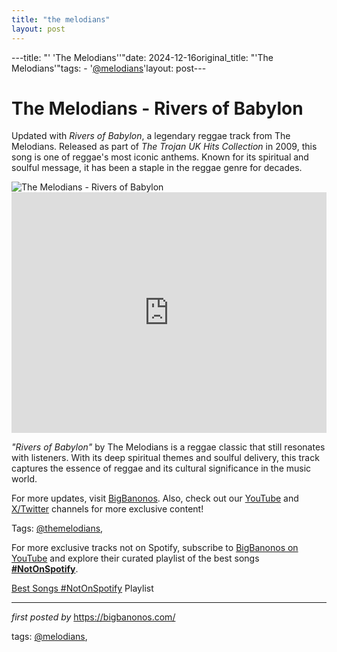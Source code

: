 ```yaml
---
title: "the melodians"
layout: post
---
```

---title: "' 'The Melodians''"date: 2024-12-16original_title: "'The Melodians'"tags:  - '[@melodians](/tags/melodians/)'layout: post---<!-- Title of the Post --><h1 >The Melodians - Rivers of Babylon</h1> <!-- Introductory Text --><p >Updated with *Rivers of Babylon*, a legendary reggae track from The Melodians. Released as part of *The Trojan UK Hits Collection* in 2009, this song is one of reggae's most iconic anthems. Known for its spiritual and soulful message, it has been a staple in the reggae genre for decades.</p> <!-- Featured Image --><div > <img src="https://www.reggae-vibes.com/wp-content/uploads/2020/02/back.jpg" alt="The Melodians - Rivers of Babylon" /></div> <!-- YouTube Video Embed --><div > <iframe width="100%" height="385" src="https://www.youtube.com/embed/BXf1j8Hz2bU" title="The Melodians - Rivers Of Babylon" frameborder="0" allow="accelerometer; autoplay; clipboard-write; encrypted-media; gyroscope; picture-in-picture; web-share" referrerpolicy="strict-origin-when-cross-origin" allowfullscreen></iframe></div> <!-- Song Information --><div > <p><em>"Rivers of Babylon"</em> by The Melodians is a reggae classic that still resonates with listeners. With its deep spiritual themes and soulful delivery, this track captures the essence of reggae and its cultural significance in the music world.</p></div> <!-- Footer Links --><div > <p>For more updates, visit <a href="https://bigbanonos.com/" target="_blank">BigBanonos</a>. Also, check out our <a href="https://www.youtube.com/[@BigBanonos](/tags/BigBanonos/)" target="_blank">YouTube</a> and <a href="https://x.com/bigbanonos" target="_blank">X/Twitter</a> channels for more exclusive content!</p></div> <!-- Tags --><p >Tags: [@themelodians](/tags/themelodians/),</p><!--Subscribe and Playlist Links--><div>    <p>For more exclusive tracks not on Spotify, subscribe to <a href="https://www.youtube.com/[@BigBanonos](/tags/BigBanonos/)" target="_blank">BigBanonos on YouTube</a> and explore their curated playlist of the best songs <strong>[#NotOnSpotify](/tags/NotOnSpotify/)</strong>.</p>    <p><a href="https://www.youtube.com/playlist?list=PLtuNtuTatqI0kFahUCbtbfenC_ET5O_tr" target="_blank">Best Songs [#NotOnSpotify](/tags/NotOnSpotify/) Playlist<br /></a></p></div><hr /><p><em>first posted by</em> <a href="https://bigbanonos.com/" rel="noopener" target="_new">https://bigbanonos.com/</a></p><p>tags: [@melodians](/tags/melodians/),</p>